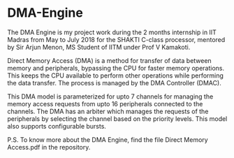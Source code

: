 # DMA-Engine

The DMA Engine is my project work during the 2 months internship in IIT Madras from May to July 2018 for the SHAKTI C-class processor, mentored by Sir Arjun Menon, MS Student of IITM under Prof V Kamakoti.

Direct Memory Access (DMA) is a method for transfer of data between memory and peripherals, bypassing the CPU
for faster memory operations. This keeps the CPU available to perform other operations while performing the data transfer.
The process is managed by the DMA Controller (DMAC).

This DMA model is parameterized for upto 7 channels for managing the memory access requests from upto 16 peripherals connected to the channels.
The DMA has an arbiter which manages the requests of the peripherals by selecting the channel based on the priority levels.
This model also supports configurable bursts.

P.S. To know more about the DMA Engine, find the file Direct Memory Access.pdf in the repository. 
